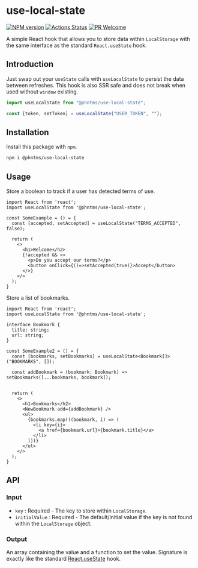 # use-local-state

[![NPM version][npm-image]][npm-url]
[![Actions Status][ci-image]][ci-url]
[![PR Welcome][npm-downloads-image]][npm-downloads-url]

A simple React hook that allows you to store data within `LocalStorage` with the same interface as the standard `React.useState` hook.

## Introduction

Just swap out your `useState` calls with `useLocalState` to persist the data between refreshes. This hook is also SSR safe and does not break when used without `window` existing.

```javascript
import useLocalState from "@phntms/use-local-state";

const [token, setToken] = useLocalState("USER_TOKEN", "");
```

## Installation

Install this package with `npm`.

```bash
npm i @phntms/use-local-state
```

## Usage

Store a boolean to track if a user has detected terms of use.

```JSX
import React from 'react';
import useLocalState from '@phntms/use-local-state';

const SomeExample = () = {
  const [accepted, setAccepted] = useLocalState("TERMS_ACCEPTED", false);

  return (
    <>
      <h1>Welcome</h2>
      {!accepted && <>
        <p>Do you accept our terms?</p>
        <button onClick={()=>setAccepted(true)}>Accept</button>
      </>}
    </>
  );
}
```

Store a list of bookmarks.

```JSX
import React from 'react';
import useLocalState from '@phntms/use-local-state';

interface Bookmark {
  title: string;
  url: string;
}

const SomeExample2 = () = {
  const [bookmarks, setBookmarks] = useLocalState<Bookmark[]>("BOOKMARKS", []);

  const addBookmark = (bookmark: Bookmark) => setBookmarks([...bookmarks, bookmark]);


  return (
    <>
      <h1>Bookmarks</h2>
      <NewBookmark add={addBookmark} />
      <ul>
        {bookmarks.map(((bookmark, i) => (
          <li key={i}>
            <a href={bookmark.url}>{bookmark.title}</a>
          </li>
        )))}
      </ul>
    </>
  );
}
```

## API

### Input

- `key` : Required - The key to store within `LocalStorage`.
- `initialValue` : Required - The default/initial value if the key is not found within the `LocalStorage` object.

### Output

An array containing the value and a function to set the value. Signature is exactly like the standard [React.useState](https://reactjs.org/docs/hooks-state.html) hook.

[npm-image]: https://img.shields.io/npm/v/@phntms/use-local-state.svg?style=flat-square&logo=react
[npm-url]: https://npmjs.org/package/@phntms/use-local-state
[npm-downloads-image]: https://img.shields.io/npm/dm/@phntms/use-local-state.svg
[npm-downloads-url]: https://npmcharts.com/compare/@phntms/use-local-state?minimal=true
[ci-image]: https://github.com/phantomstudios/use-local-state/workflows/test/badge.svg
[ci-url]: https://github.com/phantomstudios/use-local-state/actions

